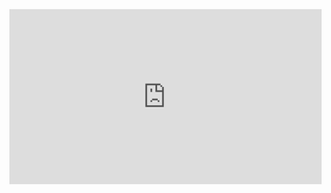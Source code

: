 <iframe width="560" height="315" src="https://www.youtube.com/embed/OQXpExl7sQM" title="YouTube video player" frameborder="0" allow="accelerometer; autoplay; clipboard-write; encrypted-media; gyroscope; picture-in-picture" allowfullscreen></iframe>